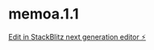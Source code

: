# memoa.1.1

[Edit in StackBlitz next generation editor ⚡️](https://stackblitz.com/~/github.com/Mikarina13/memoa.1.1)